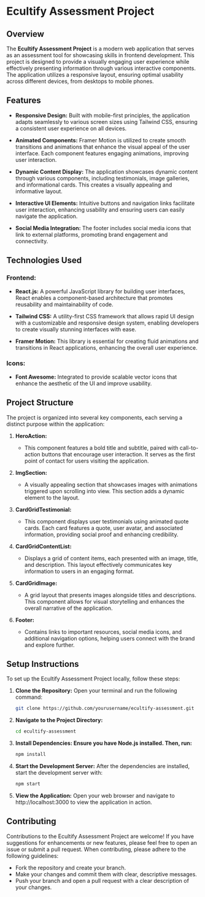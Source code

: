 # Ecultify Assessment Project

## Overview
The **Ecultify Assessment Project** is a modern web application that serves as an assessment tool for showcasing skills in frontend development. This project is designed to provide a visually engaging user experience while effectively presenting information through various interactive components. The application utilizes a responsive layout, ensuring optimal usability across different devices, from desktops to mobile phones.

## Features
- **Responsive Design:** Built with mobile-first principles, the application adapts seamlessly to various screen sizes using Tailwind CSS, ensuring a consistent user experience on all devices.
  
- **Animated Components:** Framer Motion is utilized to create smooth transitions and animations that enhance the visual appeal of the user interface. Each component features engaging animations, improving user interaction.

- **Dynamic Content Display:** The application showcases dynamic content through various components, including testimonials, image galleries, and informational cards. This creates a visually appealing and informative layout.

- **Interactive UI Elements:** Intuitive buttons and navigation links facilitate user interaction, enhancing usability and ensuring users can easily navigate the application.

- **Social Media Integration:** The footer includes social media icons that link to external platforms, promoting brand engagement and connectivity.

## Technologies Used
### Frontend:
- **React.js:** A powerful JavaScript library for building user interfaces, React enables a component-based architecture that promotes reusability and maintainability of code.

- **Tailwind CSS:** A utility-first CSS framework that allows rapid UI design with a customizable and responsive design system, enabling developers to create visually stunning interfaces with ease.

- **Framer Motion:** This library is essential for creating fluid animations and transitions in React applications, enhancing the overall user experience.

### Icons:
- **Font Awesome:** Integrated to provide scalable vector icons that enhance the aesthetic of the UI and improve usability.

## Project Structure
The project is organized into several key components, each serving a distinct purpose within the application:

1. **HeroAction:** 
   - This component features a bold title and subtitle, paired with call-to-action buttons that encourage user interaction. It serves as the first point of contact for users visiting the application.

2. **ImgSection:**
   - A visually appealing section that showcases images with animations triggered upon scrolling into view. This section adds a dynamic element to the layout.

3. **CardGridTestimonial:**
   - This component displays user testimonials using animated quote cards. Each card features a quote, user avatar, and associated information, providing social proof and enhancing credibility.

4. **CardGridContentList:**
   - Displays a grid of content items, each presented with an image, title, and description. This layout effectively communicates key information to users in an engaging format.

5. **CardGridImage:**
   - A grid layout that presents images alongside titles and descriptions. This component allows for visual storytelling and enhances the overall narrative of the application.

6. **Footer:**
   - Contains links to important resources, social media icons, and additional navigation options, helping users connect with the brand and explore further.

## Setup Instructions
To set up the Ecultify Assessment Project locally, follow these steps:

1. **Clone the Repository:**
   Open your terminal and run the following command:
   ```bash
   git clone https://github.com/yourusername/ecultify-assessment.git
2. **Navigate to the Project Directory:**

    ```bash
    cd ecultify-assessment
3. **Install Dependencies: Ensure you have Node.js installed. Then, run:**

    ```bash
    npm install

4. **Start the Development Server:** After the dependencies are installed, start the development server with:

    ```bash
    npm start
5. **View the Application:** Open your web browser and navigate to http://localhost:3000 to view the application in action.

## Contributing
Contributions to the Ecultify Assessment Project are welcome! If you have suggestions for enhancements or new features, please feel free to open an issue or submit a pull request. When contributing, please adhere to the following guidelines:

- Fork the repository and create your branch.
- Make your changes and commit them with clear, descriptive messages.
- Push your branch and open a pull request with a clear description of your changes.







